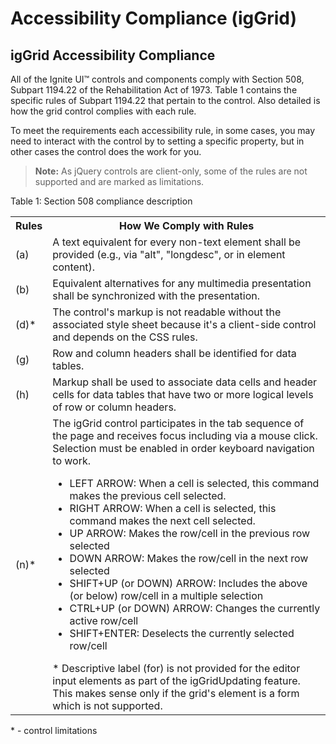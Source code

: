 ﻿<!--
|metadata|
{
    "fileName": "iggrid-accessibility-compliance",
    "controlName": "igGrid",
    "tags": ["Grids","Section 508"]
}
|metadata|
-->

# Accessibility Compliance (igGrid)

## igGrid Accessibility Compliance

All of the Ignite UI™ controls and components comply with Section 508, Subpart 1194.22 of the Rehabilitation Act of 1973. Table 1 contains the specific rules of Subpart 1194.22 that pertain to the control. Also detailed is how the grid control complies with each rule.

To meet the requirements each accessibility rule, in some cases, you may need to interact with the control by to setting a specific property, but in other cases the control does the work for you.

> **Note:** As jQuery controls are client-only, some of the rules are not supported and are marked as limitations.
 
Table 1: Section 508 compliance description

<table class="table table-striped">
	<tbody>
		<tr>
			<th>Rules</th>
			<th>How We Comply with Rules</th>
		</tr>
		<tr>
			<td>(a)</td>
			<td>A text equivalent for every non-text element shall be provided (e.g., via "alt", "longdesc", or in element content).</td>
		</tr>
		<tr>
			<td>(b)</td>
			<td>Equivalent alternatives for any multimedia presentation shall be synchronized with the presentation.</td>
		</tr>
		<tr>
			<td>(d)*</td>
			<td>The control's markup is not readable without the associated style sheet because it's a client-side control and depends on the CSS rules.</td>
		</tr>
		<tr>
			<td>(g)</td>
			<td>Row and column headers shall be identified for data tables.</td>
		</tr>
		<tr>
			<td>(h)</td>
			<td>Markup shall be used to associate data cells and header cells for data tables that have two or more logical levels of row or column headers.</td>
		</tr>
		<tr>
			<td>(n)*</td>
			<td>The igGrid control participates in the tab sequence of the page and receives focus including via a mouse click. Selection must be enabled in order keyboard navigation to work.<ul>
					<li>LEFT ARROW: When a cell is selected, this command makes the previous cell selected.</li>
					<li>RIGHT ARROW: When a cell is selected, this command makes the next cell selected.</li>
					<li>UP ARROW: Makes the row/cell in the previous row selected</li>
					<li>DOWN ARROW: Makes the row/cell in the next row selected</li>
					<li>SHIFT+UP (or DOWN) ARROW: Includes the above (or below) row/cell in a multiple selection</li>
					<li>CTRL+UP (or DOWN) ARROW: Changes the currently active row/cell</li>
					<li>SHIFT+ENTER: Deselects the currently selected row/cell</li>
				</ul>* Descriptive label (for) is not provided for the editor input elements as part of the igGridUpdating feature. This makes sense only if the grid's element is a form which is not supported.</td>
		</tr>
	</tbody>
</table>

\* - control limitations
 

 


